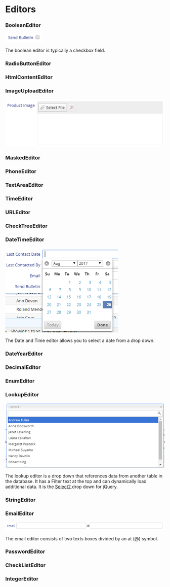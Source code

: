 # Editors

### BooleanEditor

![](/assets/bool.png)

The boolean editor is typically a checkbox field.

### RadioButtonEditor



### HtmlContentEditor

### ImageUploadEditor

![](/assets/filesel.png)

### MaskedEditor

### PhoneEditor

### 

### TextAreaEditor

### TimeEditor

### URLEditor

### CheckTreeEditor

### DateTimeEditor

![](/assets/date.png)

The Date and Time editor allows you to select a date from a drop down.

### DateYearEditor

### DecimalEditor

### EnumEditor

### LookupEditor

![](/assets/lookup.png)

The lookup editor is a drop down that references data from another table in the database. It has a Filter text at the top and can dynamically load additional data. It is the [Select2 ](http://select2.github.io/select2/)drop down for jQuery.

### StringEditor

### EmailEditor

![](/assets/email.png)

The email editor consists of two texts boxes divided by an at \(@\) symbol.

### PasswordEditor

### CheckListEditor

### IntegerEditor



